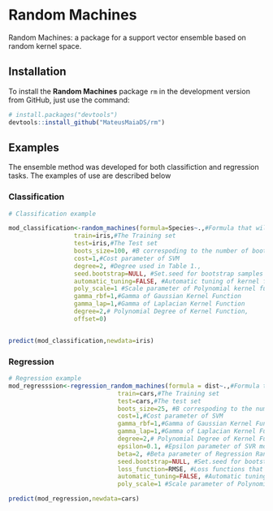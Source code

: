 # Random Machines
Random Machines: a package for a support vector ensemble based on random kernel space.


## Installation

To install the **Random Machines** package `rm` in the development version from GitHub, just use the command:

```r
# install.packages("devtools")
devtools::install_github("MateusMaiaDS/rm")
```

## Examples

The ensemble method was developed for both classifiction and regression tasks. The examples of use are described below

### Classification

```r
# Classification example

mod_classification<-random_machines(formula=Species~.,#Formula that will be used
                  train=iris,#The Training set
                  test=iris,#The Test set
                  boots_size=100, #B correspoding to the number of bootstrap samples
                  cost=1,#Cost parameter of SVM
                  degree=2, #Degree used in Table 1.,
                  seed.bootstrap=NULL, #Set.seed for bootstrap samples
                  automatic_tuning=FALSE, #Automatic tuning of kernel function's hyperparameters proposed by kernlab::ksvm
                  poly_scale=1 #Scale parameter of Polynomial kernel function,
                  gamma_rbf=1,#Gamma of Gaussian Kernel Function
                  gamma_lap=1,#Gamma of Laplacian Kernel Function
                  degree=2,# Polynomial Degree of Kernel Function,
                  offset=0)


predict(mod_classification,newdata=iris)
```


### Regression

```r
# Regression example
mod_regresssion<-regression_random_machines(formula = dist~.,#Formula that will be used
                              train=cars,#The Training set
                              test=cars,#The test set
                              boots_size=25, #B correspoding to the number of bootstrap samples
                              cost=1,#Cost parameter of SVM
                              gamma_rbf=1,#Gamma of Gaussian Kernel Function
                              gamma_lap=1,#Gamma of Laplacian Kernel Function
                              degree=2,# Polynomial Degree of Kernel Function
                              epsilon=0.1, #Epsilon parameter of SVR model
                              beta=2, #Beta parameter of Regression Random Machines
                              seed.bootstrap=NULL, #Set.seed for bootstrap samples
                              loss_function=RMSE, #Loss functions that will be used the options are: RMSE, hubber, SRMSE, e_sensitive
                              automatic_tuning=FALSE, #Automatic tuning of kernel function's hyperparameters proposed by kernlab::ksvm
                              poly_scale=1 #Scale parameter of Polynomial kernel function)

predict(mod_regression,newdata=cars)
```
